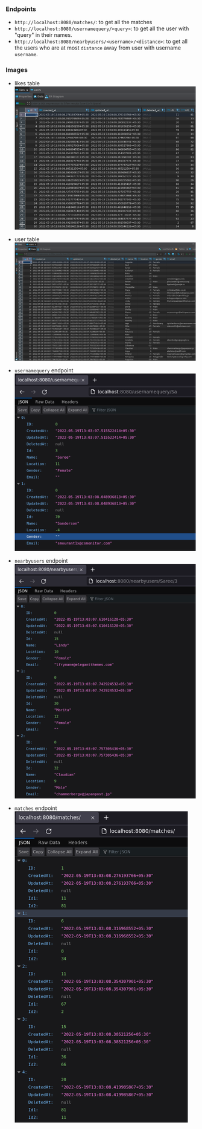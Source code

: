 ### Endpoints
- `http://localhost:8080/matches/`: to get all the matches 
- `http://localhost:8080/usernamequery/<query>`: to get all the user with "query" in their names.
- `http://localhost:8080/nearbyusers/<username>/<distance>`: to get all the users who are at most `distance` away from user with username `username`.

### Images
- likes table
![](https://raw.githubusercontent.com/rs20001/trademarkia_task/master/likesdb.png)

- user table
![](https://raw.githubusercontent.com/rs20001/trademarkia_task/master/usersdb.png)

- `usernamequery` endpoint
![](https://raw.githubusercontent.com/rs20001/trademarkia_task/master/usernamequery.png)

- `nearbyusers` endpoint
![](https://raw.githubusercontent.com/rs20001/trademarkia_task/master/nearbyusers.png)

- `matches` endpoint
![](https://raw.githubusercontent.com/rs20001/trademarkia_task/master/matches.png)
